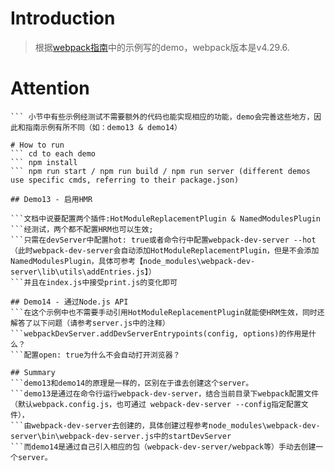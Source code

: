 # Introduction

> 根据[webpack指南](https://www.webpackjs.com/guides/)中的示例写的demo，webpack版本是v4.29.6.

# Attention
``` 基本是按照指南目录顺序写的，有一些小节本身没有示例或者示例内容点少，直接加在上一个或下一个demo中了。
``` 小节中有些示例经测试不需要额外的代码也能实现相应的功能，demo会完善这些地方，因此和指南示例有所不同（如：demo13 & demo14）

# How to run
``` cd to each demo
``` npm install
``` npm run start / npm run build / npm run server (different demos use specific cmds, referring to their package.json)

## Demo13 - 启用HMR

```文档中说要配置两个插件:HotModuleReplacementPlugin & NamedModulesPlugin
```经测试，两个都不配置HRM也可以生效;
```只需在devServer中配置hot: true或者命令行中配置webpack-dev-server --hot（此时webpack-dev-server会自动添加HotModuleReplacementPlugin，但是不会添加NamedModulesPlugin，具体可参考【node_modules\webpack-dev-server\lib\utils\addEntries.js】）
```并且在index.js中接受print.js的变化即可

## Demo14 - 通过Node.js API
```在这个示例中也不需要手动引用HotModuleReplacementPlugin就能使HRM生效，同时还解答了以下问题（请参考server.js中的注释）
```webpackDevServer.addDevServerEntrypoints(config, options)的作用是什么？
```配置open: true为什么不会自动打开浏览器？

## Summary
```demo13和demo14的原理是一样的，区别在于谁去创建这个server。
```demo13是通过在命令行运行webpack-dev-server，结合当前目录下webpack配置文件（默认webpack.config.js，也可通过 webpack-dev-server --config指定配置文件），
```由webpack-dev-server去创建的，具体创建过程参考node_modules\webpack-dev-server\bin\webpack-dev-server.js中的startDevServer
```而demo14是通过自己引入相应的包（webpack-dev-server/webpack等）手动去创建一个server。

